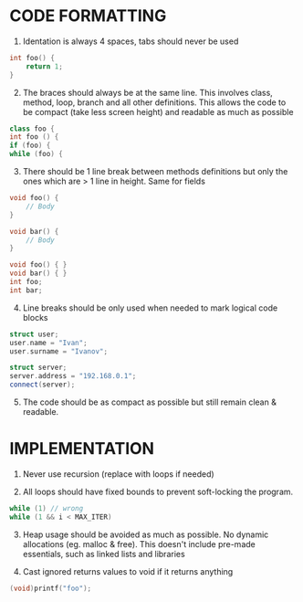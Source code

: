 
# CODE FORMATTING

1. Identation is always 4 spaces, tabs should never be used

```C++
int foo() {
	return 1;
}
```

2. The braces should always be at the same line. This involves class, method, loop, branch and all other definitions. This allows the code to be compact (take less screen height) and readable as much as possible

```C++
class foo {
int foo () {
if (foo) {
while (foo) {
```

3. There should be 1 line break between methods definitions but only the ones which are > 1 line in height. Same for fields

```C++
void foo() {
	// Body
}

void bar() { 
	// Body
}

void foo() { }
void bar() { }
int foo;
int bar;
```

4. Line breaks should be only used when needed to mark logical code blocks

```C++
struct user;
user.name = "Ivan";
user.surname = "Ivanov";

struct server;
server.address = "192.168.0.1";
connect(server);
```

5. The code should be as compact as possible but still remain clean & readable.

# IMPLEMENTATION

1. Never use recursion (replace with loops if needed)

2. All loops should have fixed bounds to prevent soft-locking the program.

```C++
while (1) // wrong
while (1 && i < MAX_ITER)
```

3. Heap usage should be avoided as much as possible. No dynamic allocations (eg. malloc & free). This doesn't include pre-made essentials, such as linked lists and libraries

4. Cast ignored returns values to void if it returns anything

```C++
(void)printf("foo");
```
